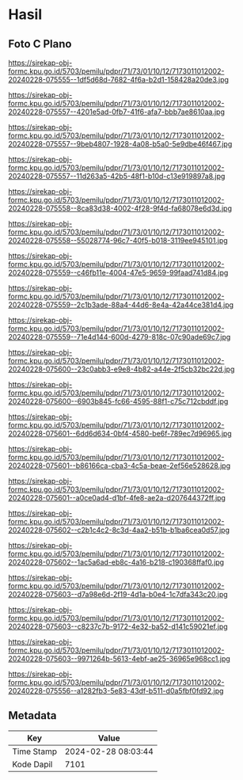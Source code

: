 # Hasil

## Foto C Plano

https://sirekap-obj-formc.kpu.go.id/5703/pemilu/pdpr/71/73/01/10/12/7173011012002-20240228-075555--1df5d68d-7682-4f6a-b2d1-158428a20de3.jpg

https://sirekap-obj-formc.kpu.go.id/5703/pemilu/pdpr/71/73/01/10/12/7173011012002-20240228-075557--4201e5ad-0fb7-41f6-afa7-bbb7ae8610aa.jpg

https://sirekap-obj-formc.kpu.go.id/5703/pemilu/pdpr/71/73/01/10/12/7173011012002-20240228-075557--9beb4807-1928-4a08-b5a0-5e9dbe46f467.jpg

https://sirekap-obj-formc.kpu.go.id/5703/pemilu/pdpr/71/73/01/10/12/7173011012002-20240228-075557--11d263a5-42b5-48f1-b10d-c13e919897a8.jpg

https://sirekap-obj-formc.kpu.go.id/5703/pemilu/pdpr/71/73/01/10/12/7173011012002-20240228-075558--8ca83d38-4002-4f28-9f4d-fa68078e6d3d.jpg

https://sirekap-obj-formc.kpu.go.id/5703/pemilu/pdpr/71/73/01/10/12/7173011012002-20240228-075558--55028774-96c7-40f5-b018-3119ee945101.jpg

https://sirekap-obj-formc.kpu.go.id/5703/pemilu/pdpr/71/73/01/10/12/7173011012002-20240228-075559--c46fb11e-4004-47e5-9659-99faad741d84.jpg

https://sirekap-obj-formc.kpu.go.id/5703/pemilu/pdpr/71/73/01/10/12/7173011012002-20240228-075559--2c1b3ade-88a4-44d6-8e4a-42a44ce381d4.jpg

https://sirekap-obj-formc.kpu.go.id/5703/pemilu/pdpr/71/73/01/10/12/7173011012002-20240228-075559--71e4d144-600d-4279-818c-07c90ade69c7.jpg

https://sirekap-obj-formc.kpu.go.id/5703/pemilu/pdpr/71/73/01/10/12/7173011012002-20240228-075600--23c0abb3-e9e8-4b82-a44e-2f5cb32bc22d.jpg

https://sirekap-obj-formc.kpu.go.id/5703/pemilu/pdpr/71/73/01/10/12/7173011012002-20240228-075600--6903b845-fc66-4595-88f1-c75c712cbddf.jpg

https://sirekap-obj-formc.kpu.go.id/5703/pemilu/pdpr/71/73/01/10/12/7173011012002-20240228-075601--6dd6d634-0bf4-4580-be6f-789ec7d96965.jpg

https://sirekap-obj-formc.kpu.go.id/5703/pemilu/pdpr/71/73/01/10/12/7173011012002-20240228-075601--b86166ca-cba3-4c5a-beae-2ef56e528628.jpg

https://sirekap-obj-formc.kpu.go.id/5703/pemilu/pdpr/71/73/01/10/12/7173011012002-20240228-075601--a0ce0ad4-d1bf-4fe8-ae2a-d207644372ff.jpg

https://sirekap-obj-formc.kpu.go.id/5703/pemilu/pdpr/71/73/01/10/12/7173011012002-20240228-075602--c2b1c4c2-8c3d-4aa2-b51b-b1ba6cea0d57.jpg

https://sirekap-obj-formc.kpu.go.id/5703/pemilu/pdpr/71/73/01/10/12/7173011012002-20240228-075602--1ac5a6ad-eb8c-4a16-b218-c190368ffaf0.jpg

https://sirekap-obj-formc.kpu.go.id/5703/pemilu/pdpr/71/73/01/10/12/7173011012002-20240228-075603--d7a98e6d-2f19-4d1a-b0e4-1c7dfa343c20.jpg

https://sirekap-obj-formc.kpu.go.id/5703/pemilu/pdpr/71/73/01/10/12/7173011012002-20240228-075603--c8237c7b-9172-4e32-ba52-d141c59021ef.jpg

https://sirekap-obj-formc.kpu.go.id/5703/pemilu/pdpr/71/73/01/10/12/7173011012002-20240228-075603--9971264b-5613-4ebf-ae25-36965e968cc1.jpg

https://sirekap-obj-formc.kpu.go.id/5703/pemilu/pdpr/71/73/01/10/12/7173011012002-20240228-075556--a1282fb3-5e83-43df-b511-d0a5fbf0fd92.jpg


## Metadata

| Key        | Value               |
| ---------- | ------------------- |
| Time Stamp | 2024-02-28 08:03:44 |
| Kode Dapil | 7101                |



